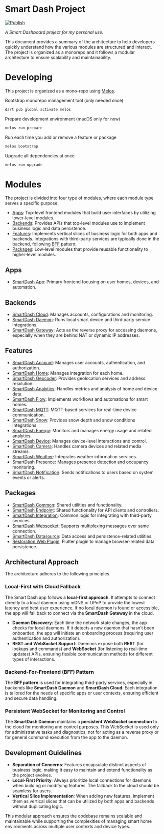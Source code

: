 # Smart Dash Project 

[![Publish](https://github.com/kengu/no.kengu.smart_dash/actions/workflows/publish.yml/badge.svg)](https://github.com/kengu/no.kengu.smart_dash/actions/workflows/publish.yml)

_A Smart Dashboard project for my personal use._

This document provides a summary of the architecture to help developers 
quickly understand how the various modules are structured and interact. 
The project is organized as a monorepo and it follows a modular architecture 
to ensure scalability and maintainability.

# Developing

This project is organized as a mono-repo using [Melos](https://pub.dev/packages/melos).

Bootstrap monorepo management tool (only needed once)
```bash
dart pub global activate melos
```

Prepare development environment (macOS only for now)
```bash
melos run prepare
```

Run each time you add or remove a feature or package
```bash
melos bootstrap
```

Upgrade all dependencies at once
```bash
melos run upgrade
```

# Modules
The project is divided into four type of modules, 
where each module type serves a specific purpose:

* [Apps](#apps): Top-level frontend modules that build user interfaces by utilizing lower-level modules.
* [Backends](#backends): Provides APIs that top-level modules use to implement business logic and data persistence.
* [Features](#features): Implements vertical slices of business logic for both apps and backends. Integrations with third-party services are typically done in the backend, following [BFF](https://bff-patterns.com/) pattern.
* [Packages](#packages): Low-level modules that provide reusable functionality to higher-level modules.

## Apps
* [SmartDash App](apps/smart_dash_app/README.md): Primary frontend focusing on user homes, devices, and automation.

## Backends
* [SmartDash Cloud](backends/smart_dash_cloud/README.md): Manages accounts, configurations and monitoring.
* [SmartDash Daemon](backends/smart_dash_daemon/README.md): Runs local smart device and third party service integrations.
* [SmartDash Gateway](backends/smart_dash_gateway/README.md): Acts as the reverse proxy for accessing daemons, especially when they are behind NAT or dynamic IP addresses.

## Features
* [SmartDash Account](features/smart_dash_account/README.md): Manages user accounts, authentication, and authorization.
* [SmartDash Home](features/smart_dash_home/README.md): Manages integration for each home.
* [SmartDash Geocoder](features/smart_dash_geocoder/README.md): Provides geolocation services and address resolution.
* [SmartDash Analytics](features/smart_dash_analytics/README.md): Handles metrics and analysis of home and device data.
* [SmartDash Flow](features/smart_dash_flow/README.md): Implements workflows and automations for smart homes.
* [SmartDash MQTT](features/smart_dash_mqtt/README.md): MQTT-based services for real-time device communication.
* [SmartDash Snow](features/smart_dash_snow/README.md): Provides snow depth and snow conditions integrations.
* [SmartDash Energy](features/smart_dash_energy/README.md): Monitors and manages energy usage and related analytics.
* [SmartDash Device](features/smart_dash_device/README.md): Manages device-level interactions and control.
* [SmartDash Camera](features/smart_dash_camera/README.md): Handles camera devices and related media streams.
* [SmartDash Weather](features/smart_dash_weather/README.md): Integrates weather information services.
* [SmartDash Presence](features/smart_dash_presence/README.md): Manages presence detection and occupancy monitoring.
* [SmartDash Notification](features/smart_dash_notification/README.md): Sends notifications to users based on system events or alerts.

## Packages
* [SmartDash Common](packages/smart_dash_common/README.md): Shared utilities and functionality.
* [SmartDash Endpoint](packages/smart_dash_endpoint/README.md): Shared functionality for API clients and controllers.
* [SmartDash Integration](packages/smart_dash_integration/README.md): Common logic for integrating with third-party services.
* [SmartDash Websocket](packages/smart_dash_websocket/README.md): Supports multiplexing messages over same connection.
* [SmartDash Datasource](packages/smart_dash_datasource/README.md): Data access and persistence-related utilities.
* [Restoration Web Plugin](packages/restoration_web_plugin/README.md): Flutter plugin to manage browser-related data persistence.

## Architectural Approach
The architecture adheres to the following principles.

### Local-First with Cloud Fallback
The Smart Dash app follows a **local-first approach**. It attempts to connect directly to a local daemon using mDNS or UPnP to provide the lowest latency and best user experience. If no local daemon is found or accessible, the app will fall back to connect via the **SmartDash Gateway** in the cloud.

- **Daemon Discovery**: Each time the network state changes, the app checks for local daemons. If it detects a new daemon that hasn't been onboarded, the app will initiate an onboarding process (requiring user authentication and authorization).
- **REST and WebSocket Support**: Daemons expose both **REST** (for lookups and commands) and **WebSocket** (for listening to real-time updates) APIs, ensuring flexible communication methods for different types of interactions.

### Backend-For-Frontend (BFF) Pattern
The **BFF pattern** is used for integrating third-party services, especially in backends like **SmartDash Daemon** and **SmartDash Cloud**. Each integration is tailored for the needs of specific apps or user contexts, ensuring efficient and secure data handling.

### Persistent WebSocket for Monitoring and Control
The **SmartDash Daemon** maintains a **persistent WebSocket connection** to the cloud for monitoring and control purposes. This WebSocket is used only for administrative tasks and diagnostics, not for acting as a reverse proxy or for general command execution from the app to the daemon.

## Development Guidelines
- **Separation of Concerns**: Features encapsulate distinct aspects of business logic, making it easy to maintain and extend functionality as the project evolves.
- **Local-First Priority**: Always prioritize local connections for daemons when building or modifying features. The fallback to the cloud should be seamless for users.
- **Vertical Slice Implementation**: When adding new features, implement them as vertical slices that can be utilized by both apps and backends without duplicating logic.

This modular approach ensures the codebase remains scalable and maintainable while supporting the complexities of managing smart home environments across multiple user contexts and device types.


